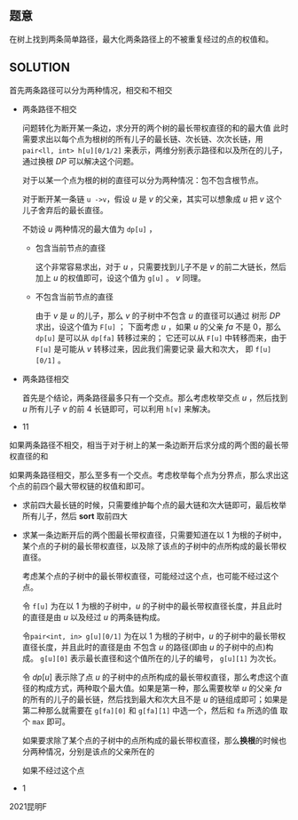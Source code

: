 ## 题意

在树上找到两条简单路径，最大化两条路径上的不被重复经过的点的权值和。



##  SOLUTION

首先两条路径可以分为两种情况，相交和不相交

- 两条路径不相交

    问题转化为断开某一条边，求分开的两个树的最长带权直径的和的最大值
    此时需要求出以每个点为根树的所有儿子的最长链、次长链、次次长链，用 `pair<ll, int> h[u][0/1/2]` 来表示，两维分别表示路径和以及所在的儿子，通过换根 $DP$ 可以解决这个问题。

    对于以某一个点为根的树的直径可以分为两种情况：包不包含根节点。

    对于断开某一条链 `u ->v`，假设 $u$ 是 $v$ 的父亲，其实可以想象成 $u$ 把 $v$ 这个儿子舍弃后的最长直径。 

    不妨设 $u$ 两种情况的最大值为 `dp[u]` ，

    - 包含当前节点的直径

        这个非常容易求出，对于 $u$ ，只需要找到儿子不是 $v$ 的前二大链长，然后加上 $u$ 的权值即可，设这个值为 `g[u]` 。 $v$ 同理。

    - 不包含当前节点的直径

        由于 $v$  是 $u$ 的儿子，那么 $v$ 的子树中不包含 $u$ 的直径可以通过 树形 $DP$ 求出，设这个值为 `F[u]` ；
        下面考虑 $u$ ，如果 $u$ 的父亲 $fa$ 不是 $0$，那么 `dp[u]` 是可以从 `dp[fa]​` 转移过来的； 它还可以从 `F[u]` 中转移而来，由于 `F[u]` 是可能从 $v$ 转移过来，因此我们需要记录 最大和次大， 即 `f[u][0/1]` 。

- 两条路径相交

    首先是个结论，两条路径最多只有一个交点。那么考虑枚举交点 $u$ ，然后找到 $u$ 所有儿子 $v$ 的前 4 长链即可，可以利用 `h[v]` 来解决。

- 11



如果两条路径不相交，相当于对于树上的某一条边断开后求分成的两个图的最长带权直径的和

如果两条路径相交，那么至多有一个交点。考虑枚举每个点为分界点，那么求出这个点的前四个最大带权链的权值和即可。



- 求前四大最长链的时候，只需要维护每个点的最大链和次大链即可，最后枚举所有儿子，然后 **sort** 取前四大

- 求某一条边断开后的两个图最长带权直径，只需要知道在以 $1$ 为根的子树中，某个点的子树的最长带权直径，以及除了该点的子树中的点所构成的最长带权直径。

    考虑某个点的子树中的最长带权直径，可能经过这个点，也可能不经过这个点。

    令 `f[u]` 为在以 $1$ 为根的子树中，$u$ 的子树中的最长带权直径长度，并且此时的直径是由 $u$ 以及经过 $u$ 的两条链构成。

    令`pair<int, in> g[u][0/1]` 为在以 $1$ 为根的子树中，$u$ 的子树中的最长带权直径长度，并且此时的直径是由 不包含 $u$ 的路径(即由 $u$ 的子树中的点)构成。 `g[u][0]` 表示最长直径和这个值所在的儿子的编号， `g[u][1]` 为次长。

    

    令 $dp[u]$ 表示除了点 $u$ 的子树中的点所构成的最长带权直径，那么考虑这个直径的构成方式，两种取个最大值。如果是第一种，那么需要枚举 $u$ 的父亲 $fa$ 的所有的儿子的最长链，然后找到最大和次大且不是 $u$ 的链组成即可；如果是第二种那么就需要在 `g[fa][0]` 和 `g[fa][1]` 中选一个，然后和 `fa` 所选的值 取个 `max` 即可。

    

    如果要求除了某个点的子树中的点所构成的最长带权直径，那么**换根**的时候也分两种情况，分别是该点的父亲所在的

    如果不经过这个点

- 1











2021昆明F
